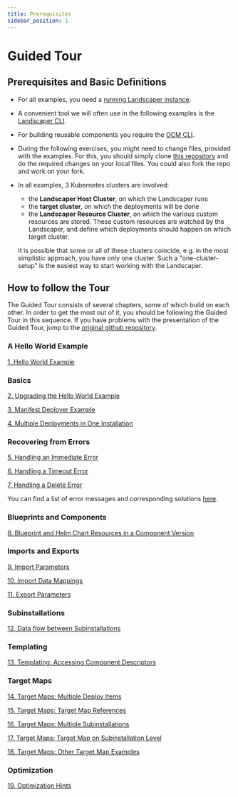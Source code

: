 ```yaml
---
title: Prerequisites
sidebar_position: 1
---
```


# Guided Tour

## Prerequisites and Basic Definitions

- For all examples, you need a [running Landscaper instance](../installation/install-landscaper-controller.md).

- A convenient tool we will often use in the following examples is the [Landscaper
  CLI](https://github.com/gardener/landscapercli). 

- For building reusable components you require the [OCM CLI](https://ocm.software/docs/guides/getting-started-with-ocm/#prerequisites).

- During the following exercises, you might need to change files, provided with the examples. For this, you should
  simply clone [this repository](https://github.com/gardener/landscaper) and do the required changes on your local files. You could also fork the repo and work on your fork.

- In all examples, 3 Kubernetes clusters are involved:

  - the **Landscaper Host Cluster**, on which the Landscaper runs
  - the **target cluster**, on which the deployments will be done
  - the **Landscaper Resource Cluster**, on which the various custom resources are stored. These custom resources are
    watched by the Landscaper, and define which deployments should happen on which target cluster.

  It is possible that some or all of these clusters coincide, e.g. in the most simplistic approach, you have only one
  cluster. Such a "one-cluster-setup" is the easiest way to start working with the Landscaper.

## How to follow the Tour

The Guided Tour consists of several chapters, some of which build on each other. In order to get the most out of it, 
you should be following the Guided Tour in this sequence. If you have problems with the presentation of the Guided Tour,
jump to the [original github repository](https://github.com/gardener/landscaper/tree/master/docs/guided-tour).

### A Hello World Example

[1. Hello World Example](./hello-world)

### Basics

[2. Upgrading the Hello World Example](./basics/upgrade)

[3. Manifest Deployer Example](./basics/manifest-deployer)

[4. Multiple Deployments in One Installation](./basics/multiple-deployitems)

### Recovering from Errors

[5. Handling an Immediate Error](./error-handling/immediate-error)

[6. Handling a Timeout Error](./error-handling/timeout-error)

[7. Handling a Delete Error](./error-handling/delete-error)

You can find a list of error messages and corresponding solutions [here](./error-handling/problem_analysis.md).

### Blueprints and Components

[8. Blueprint and Helm Chart Resources in a Component Version](./components/helm-chart)

### Imports and Exports

[9. Import Parameters](./import-export/import-parameters)

[10. Import Data Mappings](./import-export/import-data-mappings)

[11. Export Parameters](./import-export/export-parameters)

### Subinstallations

[12. Data flow between Subinstallations](./subinstallations/export-import)

### Templating

[13. Templating: Accessing Component Descriptors ](./templating/components)

### Target Maps

[14. Target Maps: Multiple Deploy Items](./target-maps/01-multiple-deploy-items)

[15. Target Maps: Target Map References](./target-maps/02-targetmap-ref)

[16. Target Maps: Multiple Subinstallations](./target-maps/03-multiple-subinst)

[17. Target Maps: Target Map on Subinstallation Level](./target-maps/04-forward-map)

[18. Target Maps: Other Target Map Examples](./target-maps/05-other-examples)

### Optimization

[19. Optimization Hints ](../usage/Optimization.md)
